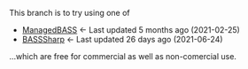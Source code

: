 This branch is to try using one of 

- [ManagedBASS](https://github.com/ManagedBass/ManagedBass) <- Last updated 5 months ago (2021-02-25)
- [BASSSharp](https://github.com/parksquare/BassSharp) <- Last updated 26 days ago (2021-06-24)

...which are free for commercial as well as non-comercial use.

